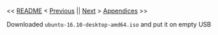 << [README](https://github.com/vmsmith/mac2linux/blob/master/README.md) < [Previous](https://github.com/vmsmith/mac2linux/blob/master/Machine_Preparations.md) || [Next]() > [Appendices]() >> 


Downloaded `ubuntu-16.10-desktop-amd64.iso` and put it on empty USB
